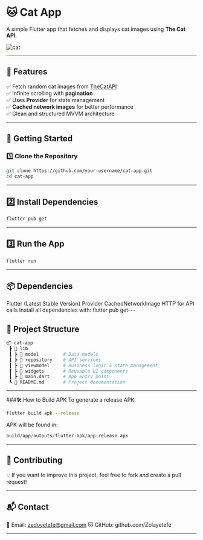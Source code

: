 # 🐱 Cat App  
A simple Flutter app that fetches and displays cat images using **The Cat API**.

![cat](https://github.com/user-attachments/assets/cac991bf-ddc1-4632-b48d-a5127b98b7af) <!-- Replace with an actual screenshot URL -->

---

## 📌 Features
✅ Fetch random cat images from [TheCatAPI](https://thecatapi.com/)  
✅ Infinite scrolling with **pagination**  
✅ Uses **Provider** for state management  
✅ **Cached network images** for better performance  
✅ Clean and structured MVVM architecture  

---

## 🚀 Getting Started

### 1️⃣ Clone the Repository
```sh
git clone https://github.com/your-username/cat-app.git
cd cat-app
```
---

## 2️⃣ Install Dependencies
```sh
flutter pub get
```
---
## 3️⃣ Run the App
```sh
flutter run
```
---

## 📦 Dependencies
Flutter (Latest Stable Version)
Provider
CachedNetworkImage
HTTP for API calls
Install all dependencies with:
flutter pub get---

## 📂 Project Structure
```graphql
📦 cat-app
 ┣ 📂 lib
 ┃ ┣ 📂 model         # Data models
 ┃ ┣ 📂 repository    # API services
 ┃ ┣ 📂 viewmodel     # Business logic & state management
 ┃ ┣ 📂 widgets       # Reusable UI components
 ┃ ┣ 📜 main.dart     # App entry point
 ┗ 📜 README.md       # Project documentation
 ```
---

###🛠 How to Build APK
To generate a release APK:
```sh
flutter build apk --release
```
APK will be found in:
```swift
build/app/outputs/flutter-apk/app-release.apk
```
---

## 🤝 Contributing
💡 If you want to improve this project, feel free to fork and create a pull request!

---
## 📬 Contact
📧 Email: zedoyetefe@gmail.com
🐱 GitHub: github.com/Zolayetefe

---


